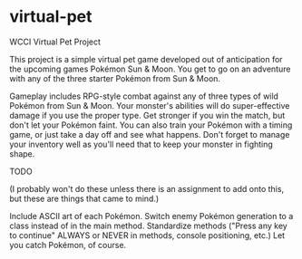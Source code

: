 # virtual-pet
WCCI Virtual Pet Project

This project is a simple virtual pet game developed out of anticipation for the upcoming games Pokémon Sun & Moon. You get to go on an adventure with any of the three starter Pokémon from Sun & Moon.

Gameplay includes RPG-style combat against any of three types of wild Pokémon from Sun & Moon. Your monster's abilities will do super-effective damage if you use the proper type. Get stronger if you win the match, but don't let your Pokémon faint. You can also train your Pokémon with a timing game, or just take a day off and see what happens. Don't forget to manage your inventory well as you'll need that to keep your monster in fighting shape.

TODO

(I probably won't do these unless there is an assignment to add onto this, but these are things that came to mind.)

Include ASCII art of each Pokémon.
Switch enemy Pokémon generation to a class instead of in the main method.
Standardize methods ("Press any key to continue" ALWAYS or NEVER in methods, console positioning, etc.)
Let you catch Pokémon, of course.